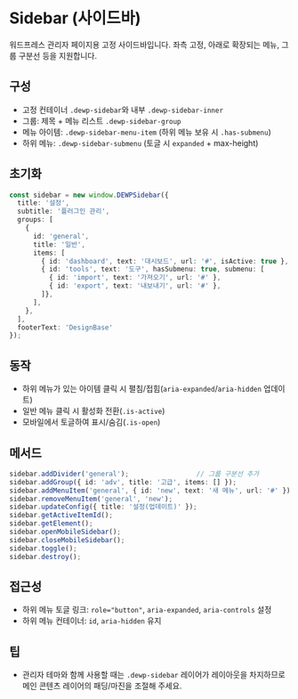 # Sidebar (사이드바)

워드프레스 관리자 페이지용 고정 사이드바입니다. 좌측 고정, 아래로 확장되는 메뉴, 그룹 구분선 등을 지원합니다.

## 구성
- 고정 컨테이너 `.dewp-sidebar`와 내부 `.dewp-sidebar-inner`
- 그룹: 제목 + 메뉴 리스트 `.dewp-sidebar-group`
- 메뉴 아이템: `.dewp-sidebar-menu-item` (하위 메뉴 보유 시 `.has-submenu`)
- 하위 메뉴: `.dewp-sidebar-submenu` (토글 시 `expanded` + max-height)

## 초기화
```ts
const sidebar = new window.DEWPSidebar({
  title: '설정',
  subtitle: '플러그인 관리',
  groups: [
    {
      id: 'general',
      title: '일반',
      items: [
        { id: 'dashboard', text: '대시보드', url: '#', isActive: true },
        { id: 'tools', text: '도구', hasSubmenu: true, submenu: [
          { id: 'import', text: '가져오기', url: '#' },
          { id: 'export', text: '내보내기', url: '#' },
        ]},
      ],
    },
  ],
  footerText: 'DesignBase'
});
```

## 동작
- 하위 메뉴가 있는 아이템 클릭 시 펼침/접힘(`aria-expanded`/`aria-hidden` 업데이트)
- 일반 메뉴 클릭 시 활성화 전환(`.is-active`)
- 모바일에서 토글하여 표시/숨김(`.is-open`)

## 메서드
```ts
sidebar.addDivider('general');                 // 그룹 구분선 추가
sidebar.addGroup({ id: 'adv', title: '고급', items: [] });
sidebar.addMenuItem('general', { id: 'new', text: '새 메뉴', url: '#' });
sidebar.removeMenuItem('general', 'new');
sidebar.updateConfig({ title: '설정(업데이트)' });
sidebar.getActiveItemId();
sidebar.getElement();
sidebar.openMobileSidebar();
sidebar.closeMobileSidebar();
sidebar.toggle();
sidebar.destroy();
```

## 접근성
- 하위 메뉴 토글 링크: `role="button"`, `aria-expanded`, `aria-controls` 설정
- 하위 메뉴 컨테이너: `id`, `aria-hidden` 유지

## 팁
- 관리자 테마와 함께 사용할 때는 `.dewp-sidebar` 레이어가 레이아웃을 차지하므로 메인 콘텐츠 레이어의 패딩/마진을 조절해 주세요.
